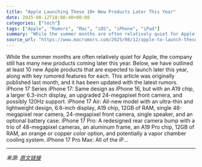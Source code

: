 ```yaml
---
title: "Apple Launching These 10+ New Products Later This Year"
date: 2025-08-12T18:08:40+08:00
categories: ["tech"]
tags: ["Apple", "Rumors", "Mac", "iOS", "iPhone", "iPad"]
summary: "While the summer months are often relatively quiet for Apple, the company still has many new products coming later this year. Below, we have outlined at least 10 new Apple products that are expected t"
source_url: "https://www.macrumors.com/2025/08/12/apple-to-launch-these-new-products/"
---
```


While the summer months are often relatively quiet for Apple, the company still has many new products coming later this year. Below, we have outlined at least 10 new Apple products that are expected to launch later this year, along with key rumored features for each. This article was originally published last month, and it has been updated with the latest rumors. iPhone 17 Series iPhone 17: Same design as iPhone 16, but with an A19 chip, a larger 6.3-inch display, an upgraded 24-megapixel front camera, and possibly 120Hz support. iPhone 17 Air: All-new model with an ultra-thin and lightweight design, 6.6-inch display, A19 chip, 12GB of RAM, single 48-megapixel rear camera, 24-megapixel front camera, single speaker, and an optional battery case. iPhone 17 Pro: A redesigned rear camera bump with a trio of 48-megapixel cameras, an aluminum frame, an A19 Pro chip, 12GB of RAM, an orange or copper color option, and potentially a vapor chamber cooling system. iPhone 17 Pro Max: All of the iP...

---

*来源: [原文链接](https://www.macrumors.com/2025/08/12/apple-to-launch-these-new-products/)*
